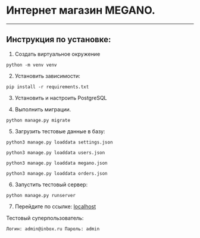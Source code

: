# Интернет магазин MEGANO.

---

## Инструкция по установке:
1. Создать виртуальное окружение
```
python -m venv venv
```
2. Установить зависимости:  
```
pip install -r requirements.txt
```

3. Установить и настроить PostgreSQL

4. Выполнить миграции.

```
python manage.py migrate
```

5. Загрузить тестовые данные в базу:

```
python3 manage.py loaddata settings.json
```

```
python3 manage.py loaddata users.json
```

```
python3 manage.py loaddata megano.json
```

```
python3 manage.py loaddata orders.json
```

6. Запустить тестовый сервер:
```
python manage.py runserver
```

7. Перейдите по ссылке: [localhost](http://127.0.0.1:8000)

Тестовый суперпользователь:    
```
Логин: admin@inbox.ru Пароль: admin
```
